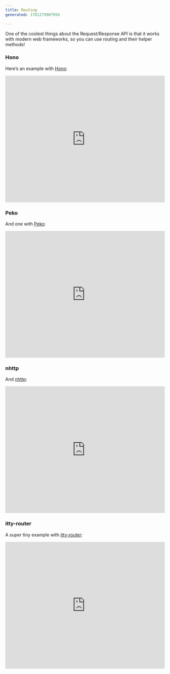 ```yaml
---
title: Routing
generated: 1701279907950

---
```


One of the coolest things about the Request/Response API is that it works with modern web frameworks, so you can use routing and their helper methods!

### Hono

Here’s an example with [Hono](https://hono.dev/):

<div class="not-content">
  <iframe src="https://www.val.town/embed/tmcw.honoExample" width="100%" frameborder="no" style="height: 400px;">
    &#x20;
  </iframe>
</div>

### Peko

And one with [Peko](https://peko.deno.dev/):

<div class="not-content">
  <iframe src="https://www.val.town/embed/tmcw.pekoExample" width="100%" frameborder="no" style="height: 400px;">
    &#x20;
  </iframe>
</div>

### nhttp

And [nhttp](https://github.com/nhttp/nhttp):

<div class="not-content">
  <iframe src="https://www.val.town/embed/tmcw.nhttpExample" width="100%" frameborder="no" style="height: 400px;">
    &#x20;
  </iframe>
</div>

### itty-router

A super tiny example with [itty-router](https://itty.dev/itty-router):

<div class="not-content">
  <iframe src="https://www.val.town/embed/tmcw.ittyRouterExample" width="100%" frameborder="no" style="height: 400px;">
    &#x20;
  </iframe>
</div>
